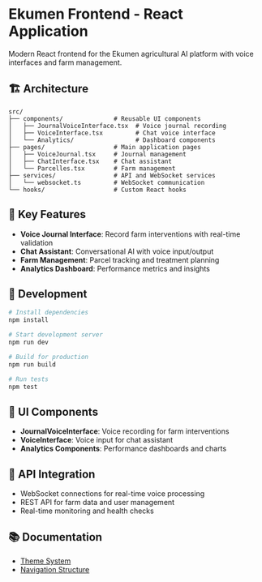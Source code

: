 # Ekumen Frontend - React Application

Modern React frontend for the Ekumen agricultural AI platform with voice interfaces and farm management.

## 🏗️ Architecture

```
src/
├── components/              # Reusable UI components
│   ├── JournalVoiceInterface.tsx  # Voice journal recording
│   ├── VoiceInterface.tsx         # Chat voice interface
│   └── Analytics/                 # Dashboard components
├── pages/                   # Main application pages
│   ├── VoiceJournal.tsx     # Journal management
│   ├── ChatInterface.tsx    # Chat assistant
│   └── Parcelles.tsx        # Farm management
├── services/                # API and WebSocket services
│   └── websocket.ts         # WebSocket communication
└── hooks/                   # Custom React hooks
```

## 🎯 Key Features

- **Voice Journal Interface**: Record farm interventions with real-time validation
- **Chat Assistant**: Conversational AI with voice input/output
- **Farm Management**: Parcel tracking and treatment planning
- **Analytics Dashboard**: Performance metrics and insights

## 🚀 Development

```bash
# Install dependencies
npm install

# Start development server
npm run dev

# Build for production
npm run build

# Run tests
npm test
```

## 🎨 UI Components

- **JournalVoiceInterface**: Voice recording for farm interventions
- **VoiceInterface**: Voice input for chat assistant
- **Analytics Components**: Performance dashboards and charts

## 🔗 API Integration

- WebSocket connections for real-time voice processing
- REST API for farm data and user management
- Real-time monitoring and health checks

## 📚 Documentation

- [Theme System](docs/THEME_SYSTEM_DOCS.md)
- [Navigation Structure](docs/NAVIGATION_REORGANIZATION.md)

